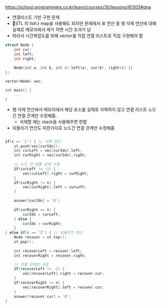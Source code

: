 https://school.programmers.co.kr/learn/courses/30/lessons/81303#qna

- 연결리스트 기반 구현 문제
- STL 의 list나 map을 사용해도 되지만 문제에서 표 연산 중 행 삭제 연산에 대해 실제로 메모리에서 제거 하면 시간 초과가 남
- 따라서 시간복잡도를 위해 vector를 직접 연결 리스트로 직접 구현해야 함
```cpp
struct Node {
    int cur;
    int left;
    int right;
    
    Node(int a, int b, int c):left(a), cur(b), right(c) {}
};

vector<Node> vec;

int main() {
	...
}
```
- 행 삭제 연산에서 메모리에서 해당 요소를 실제로 삭제하지 않고 연결 리스트 노드간 연결 관계만 수정해줌.
	- 삭제할 때는 stack을 사용해주면 편함
- 되돌리기 연산도 마찬가지로 노드간 연결 관계만 수정해줌
```cpp

if(c == 'C') { // 삭제 연산
	st.push(vec[curIdx]);
	int curLeft = vec[curIdx].left;
	int curRight = vec[curIdx].right;
	
	// 노드 간 연결 관계 수정
	if(curLeft != -1) {
		vec[curLeft].right = curRight;
	}
	if(curRight != n) {
		vec[curRight].left = curLeft;
	}

	answer[curIdx] = 'X';
	
	if(curRight == n) {
		curIdx = curLeft;
	} else {
		curIdx = curRight;
	}
} else if(c == 'Z') { // 되돌리기 연산
	Node recover = st.top();
	st.pop();
	
	int recoverLeft = recover.left;
	int recoverRight = recover.right;

	// 연결 관계만 수정
	if(recoverLeft != -1) {
		vec[recoverLeft].right = recover.cur;
	}
	if(recoverRight != n) {
		vec[recoverRight].left = recover.cur;
	}
	answer[recover.cur] = 'O';
}
```